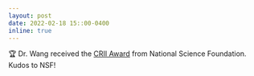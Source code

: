 ```yaml
---
layout: post
date: 2022-02-18 15::00-0400
inline: true
---
```


:trophy: Dr. Wang received the [CRII Award](https://www.nsf.gov/awardsearch/showAward?AWD_ID=2153502) from National Science Foundation. Kudos to NSF!